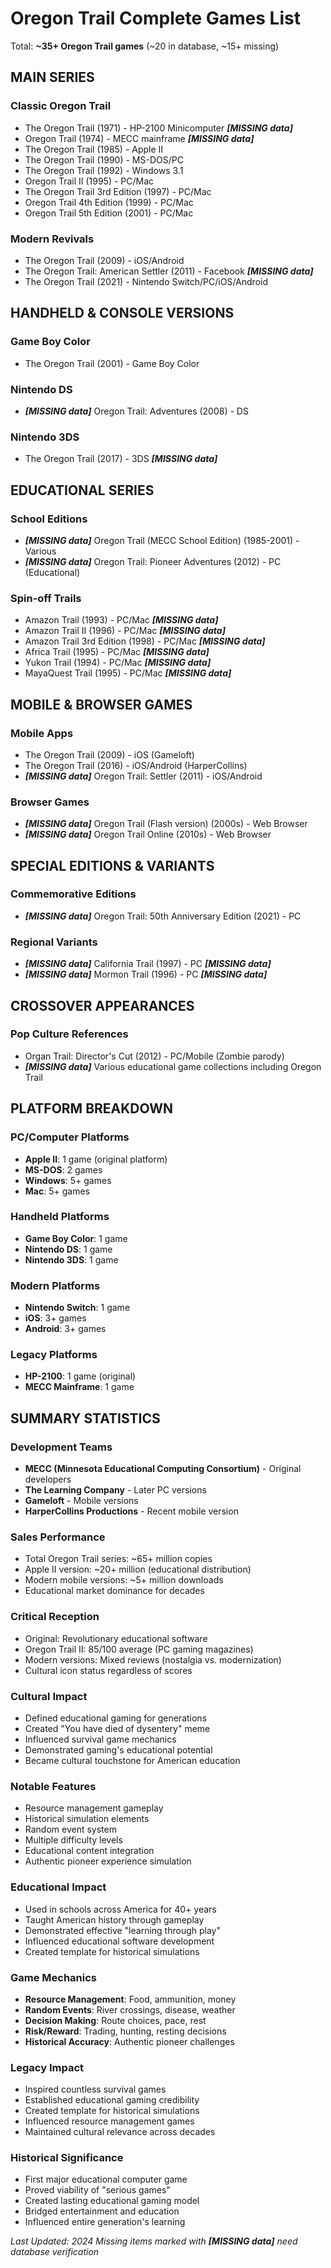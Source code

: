 # Oregon Trail Complete Games List

Total: **~35+ Oregon Trail games** (~20 in database, ~15+ missing)

## MAIN SERIES

### Classic Oregon Trail
- The Oregon Trail (1971) - HP-2100 Minicomputer ***[MISSING data]***
- Oregon Trail (1974) - MECC mainframe ***[MISSING data]***
- The Oregon Trail (1985) - Apple II
- The Oregon Trail (1990) - MS-DOS/PC
- The Oregon Trail (1992) - Windows 3.1
- Oregon Trail II (1995) - PC/Mac
- The Oregon Trail 3rd Edition (1997) - PC/Mac
- Oregon Trail 4th Edition (1999) - PC/Mac
- Oregon Trail 5th Edition (2001) - PC/Mac

### Modern Revivals
- The Oregon Trail (2009) - iOS/Android
- The Oregon Trail: American Settler (2011) - Facebook ***[MISSING data]***
- The Oregon Trail (2021) - Nintendo Switch/PC/iOS/Android

## HANDHELD & CONSOLE VERSIONS

### Game Boy Color
- The Oregon Trail (2001) - Game Boy Color

### Nintendo DS
- ***[MISSING data]*** Oregon Trail: Adventures (2008) - DS

### Nintendo 3DS
- The Oregon Trail (2017) - 3DS ***[MISSING data]***

## EDUCATIONAL SERIES

### School Editions
- ***[MISSING data]*** Oregon Trail (MECC School Edition) (1985-2001) - Various
- ***[MISSING data]*** Oregon Trail: Pioneer Adventures (2012) - PC (Educational)

### Spin-off Trails
- Amazon Trail (1993) - PC/Mac ***[MISSING data]***
- Amazon Trail II (1996) - PC/Mac ***[MISSING data]***
- Amazon Trail 3rd Edition (1998) - PC/Mac ***[MISSING data]***
- Africa Trail (1995) - PC/Mac ***[MISSING data]***
- Yukon Trail (1994) - PC/Mac ***[MISSING data]***
- MayaQuest Trail (1995) - PC/Mac ***[MISSING data]***

## MOBILE & BROWSER GAMES

### Mobile Apps
- The Oregon Trail (2009) - iOS (Gameloft)
- The Oregon Trail (2016) - iOS/Android (HarperCollins)
- ***[MISSING data]*** Oregon Trail: Settler (2011) - iOS/Android

### Browser Games
- ***[MISSING data]*** Oregon Trail (Flash version) (2000s) - Web Browser
- ***[MISSING data]*** Oregon Trail Online (2010s) - Web Browser

## SPECIAL EDITIONS & VARIANTS

### Commemorative Editions
- ***[MISSING data]*** Oregon Trail: 50th Anniversary Edition (2021) - PC

### Regional Variants
- ***[MISSING data]*** California Trail (1997) - PC ***[MISSING data]***
- ***[MISSING data]*** Mormon Trail (1996) - PC ***[MISSING data]***

## CROSSOVER APPEARANCES

### Pop Culture References
- Organ Trail: Director's Cut (2012) - PC/Mobile (Zombie parody)
- ***[MISSING data]*** Various educational game collections including Oregon Trail

## PLATFORM BREAKDOWN

### PC/Computer Platforms
- **Apple II**: 1 game (original platform)
- **MS-DOS**: 2 games
- **Windows**: 5+ games
- **Mac**: 5+ games

### Handheld Platforms
- **Game Boy Color**: 1 game
- **Nintendo DS**: 1 game
- **Nintendo 3DS**: 1 game

### Modern Platforms
- **Nintendo Switch**: 1 game
- **iOS**: 3+ games
- **Android**: 3+ games

### Legacy Platforms
- **HP-2100**: 1 game (original)
- **MECC Mainframe**: 1 game

## SUMMARY STATISTICS

### Development Teams
- **MECC (Minnesota Educational Computing Consortium)** - Original developers
- **The Learning Company** - Later PC versions
- **Gameloft** - Mobile versions
- **HarperCollins Productions** - Recent mobile version

### Sales Performance
- Total Oregon Trail series: ~65+ million copies
- Apple II version: ~20+ million (educational distribution)
- Modern mobile versions: ~5+ million downloads
- Educational market dominance for decades

### Critical Reception
- Original: Revolutionary educational software
- Oregon Trail II: 85/100 average (PC gaming magazines)
- Modern versions: Mixed reviews (nostalgia vs. modernization)
- Cultural icon status regardless of scores

### Cultural Impact
- Defined educational gaming for generations
- Created "You have died of dysentery" meme
- Influenced survival game mechanics
- Demonstrated gaming's educational potential
- Became cultural touchstone for American education

### Notable Features
- Resource management gameplay
- Historical simulation elements
- Random event system
- Multiple difficulty levels
- Educational content integration
- Authentic pioneer experience simulation

### Educational Impact
- Used in schools across America for 40+ years
- Taught American history through gameplay
- Demonstrated effective "learning through play"
- Influenced educational software development
- Created template for historical simulations

### Game Mechanics
- **Resource Management**: Food, ammunition, money
- **Random Events**: River crossings, disease, weather
- **Decision Making**: Route choices, pace, rest
- **Risk/Reward**: Trading, hunting, resting decisions
- **Historical Accuracy**: Authentic pioneer challenges

### Legacy Impact
- Inspired countless survival games
- Established educational gaming credibility
- Created template for historical simulations
- Influenced resource management games
- Maintained cultural relevance across decades

### Historical Significance
- First major educational computer game
- Proved viability of "serious games"
- Created lasting educational gaming model
- Bridged entertainment and education
- Influenced entire generation's learning

*Last Updated: 2024*
*Missing items marked with ***[MISSING data]*** need database verification*